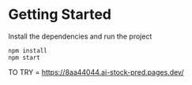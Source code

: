 # Getting Started
Install the dependencies and run the project
```
npm install
npm start
```
TO TRY = https://8aa44044.ai-stock-pred.pages.dev/

